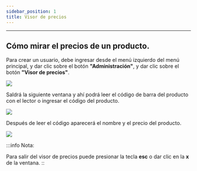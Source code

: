 ```yaml
---
sidebar_position: 1
title: Visor de precios
---
```


---

## Cómo mirar el precios de un producto.

Para crear un usuario, debe ingresar desde el menú izquierdo del menú principal, y dar clic sobre el botón **"Administración"**, y dar clic sobre el botón **"Visor de precios"**.

![](/img/herramientas/visorPrecios/menu_principal_visor.png)

Saldrá la siguiente ventana y ahí podrá leer el código de barra del producto con el lector o ingresar el código del producto.

![](/img/herramientas/visorPrecios/visor_precios.png)

Después de leer el código aparecerá el nombre y el precio del producto.

![](/img/herramientas/visorPrecios/descripcion_producto.png)

:::info Nota:

Para salir del visor de precios puede presionar la tecla **esc** o dar clic en la **x** de la ventana.
::